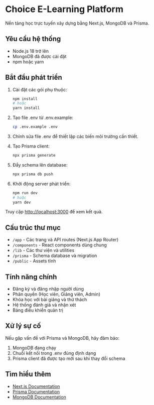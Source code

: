 # Choice E-Learning Platform

Nền tảng học trực tuyến xây dựng bằng Next.js, MongoDB và Prisma.

## Yêu cầu hệ thống

- Node.js 18 trở lên
- MongoDB đã được cài đặt
- npm hoặc yarn

## Bắt đầu phát triển

1. Cài đặt các gói phụ thuộc:
   ```bash
   npm install
   # hoặc
   yarn install
   ```

2. Tạo file .env từ .env.example:
   ```bash
   cp .env.example .env
   ```

3. Chỉnh sửa file .env để thiết lập các biến môi trường cần thiết.

4. Tạo Prisma client:
   ```bash
   npx prisma generate
   ```

5. Đẩy schema lên database:
   ```bash
   npx prisma db push
   ```

6. Khởi động server phát triển:
   ```bash
   npm run dev
   # hoặc
   yarn dev
   ```

Truy cập [http://localhost:3000](http://localhost:3000) để xem kết quả.

## Cấu trúc thư mục

- `/app` - Các trang và API routes (Next.js App Router)
- `/components` - React components dùng chung 
- `/lib` - Các thư viện và utilities
- `/prisma` - Schema database và migration
- `/public` - Assets tĩnh

## Tính năng chính

- Đăng ký và đăng nhập người dùng
- Phân quyền (Học viên, Giảng viên, Admin)
- Khóa học với bài giảng và thử thách
- Hệ thống đánh giá và nhận xét
- Bảng điều khiển quản trị

## Xử lý sự cố

Nếu gặp vấn đề với Prisma và MongoDB, hãy đảm bảo:

1. MongoDB đang chạy
2. Chuỗi kết nối trong .env đúng định dạng
3. Prisma client đã được tạo mới sau khi thay đổi schema

## Tìm hiểu thêm

- [Next.js Documentation](https://nextjs.org/docs)
- [Prisma Documentation](https://www.prisma.io/docs)
- [MongoDB Documentation](https://docs.mongodb.com)
